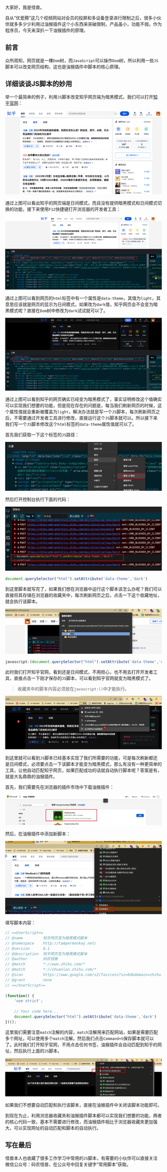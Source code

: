 大家好，我是怪兽。

自从“优爱腾”这几个视频网站对会员的投屏和多设备登录进行限制之后，很多小伙伴就多多少少利用过油猴插件这个小东西来突破限制，产品虽小，功能不弱。作为程序员，今天来深扒一下油猴插件的原理。

## 前言

众所周知，网页就是一棵`Dom`树，而`JavaScript`可以操作`Dom`树，所以利用一些`JS`脚本可以改变网页结构，这也是油猴插件中脚本的核心原理。

## 详细谈谈JS脚本的妙用

举一个最简单的例子，利用`JS`脚本改变知乎网页端为暗黑模式，我们可以打开[知乎官网](https://www.zhihu.com/)：

![image-20230227204723571](assets/image-20230227204723571.png)

通过上图可以看出知乎的网页端是日间模式，而且没有提供暗黑模式和日间模式切换的功能，接下来使用`F12`快捷键打开浏览器的开发者工具：

![image-20230227204758353](assets/image-20230227204758353.png)

通过上图可以看到网页的`html`标签中有一个属性是`data-theme`，其值为`light`，其意思应该就是网页的显示为日间模式，如果改为`dark`值，知乎网页会不会变为暗黑模式呢？直接在`Dom`树中修改为`dark`试试就可以了。

![image-20230227204942678](assets/image-20230227204942678.png)

通过上图可以看到知乎的网页确实已经变为暗黑模式了，事实证明修改这个值确实可以实现我们想要的功能，但是现在存在的问题是，每当我们刷新网页的时候，这个属性值就会重新被覆盖为`light`，解决办法就是写一个`JS`脚本，每次刷新网页之后，不需要通过开发者工具进行修改，直接运行这个`JS`脚本就可以。所以接下来我们写一个`JS`脚本修改这个`html`标签的`data-theme`属性值就可以了。

首先我们获取一下这个标签的`JS`路径：

![image-20230227205029749](assets/image-20230227205029749.png)

然后打开控制台执行下面的代码：

![image-20230227205104526](assets/image-20230227205104526.png)

```js
document.querySelector("html").setAttribute('data-theme','dark')
```

到这里脚本就写完了，如果我们想在浏览器中运行这个脚本该怎么办呢？我们可以直接将其存储在浏览器的收藏夹中，每次刷新网页之后，点击一下这个收藏地址，就会执行该脚本。

![image-20230227205227903](assets/image-20230227205227903.png)

```js
javascript:(document.querySelector("html").setAttribute('data-theme','dark'))
```

此时我们打开知乎官网，看到还是日间模式，不用担心，也不用去打开开发者工具，直接点击一下刚才保存的`JS`脚本，可以看到知乎官网就变为暗黑模式了。

> 收藏夹中的脚本内容必须放在`javascript:()`中才能执行。

![image-20230227205308853](assets/image-20230227205308853.png)

到这里就可以看到`JS`脚本已经基本实现了我们所需要的功能，可是每次刷新都还是日间模式，必须要点击一下该脚本才能变为暗黑模式，那么有没有一种更简单的工具，让他自动匹配知乎网页，如果匹配成功的话就自动执行脚本呢？答案是有，就是大名鼎鼎的油猴插件。

首先，我们需要先在浏览器的插件市场中下载油猴插件：

![image-20230227205344293](assets/image-20230227205344293.png)

然后，在油猴插件中添加新脚本：

![image-20230227205433074](assets/image-20230227205433074.png)

填写脚本内容：

```js
// ==UserScript==
// @name         知乎网页变为暗黑模式脚本
// @namespace    http://tampermonkey.net/
// @version      0.1
// @description  知乎网页变为暗黑模式脚本
// @author       码农怪兽
// @match        *://www.zhihu.com/*
// @match        *://zhuanlan.zhihu.com/*
// @icon         https://www.google.com/s2/favicons?sz=64&domain=zhihu.com
// @grant        none
// ==/UserScript==

(function() {
    'use strict';

    // Your code here...
    document.querySelector("html").setAttribute('data-theme','dark')
})();
```

这里我们需要注意`match`注解的内容，`match`注解用来匹配网站，如果是需要匹配多个网址，可以使用多个`match`注解。然后我们点击`Command+S`保存脚本就可以了。此时我们打开知乎官网，不用点击任何书签，油猴插件会自动匹配到知乎的网址，然后执行上面的`JS`脚本。

![image-20230227205541111](assets/image-20230227205541111.png)

如果我们不想要自动匹配和执行该脚本，直接在油猴插件中关闭该脚本功能即可。

到现在为止，利用浏览器收藏夹和油猴插件脚本都可以实现我们想要的功能，两者的核心代码一致，基本不需要进行修改，而油猴插件相比于浏览器收藏夹更加强大，可以实现网址的自动匹配和脚本的自动执行。

## 写在最后

怪兽本人也收藏了很多工作学习中常用的`JS`脚本，有需要的小伙伴可以直接关注微信公众号：码农怪兽，在公众号中回复关键字“常用脚本”获取。